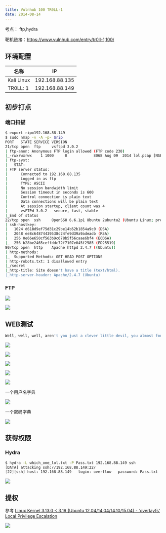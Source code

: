 ```yaml
---
title: Vulnhub 100 TR0LL-1
date: 2014-08-14
---
```


考点： ftp,hydra

靶机链接：<https://www.vulnhub.com/entry/tr0ll-1,100/>
<!--more-->

## 环境配置

| 名称         | IP        |
| ------------ | --------- |
| Kali Linux   | 192.168.88.135 |
| TR0LL: 1 | 192.168.88.149 |

## 初步打点

### 端口扫描

```bash
$ export rip=192.168.88.149
$ sudo nmap -v -A -p- $rip
PORT   STATE SERVICE VERSION
21/tcp open  ftp     vsftpd 3.0.2
| ftp-anon: Anonymous FTP login allowed (FTP code 230)
|_-rwxrwxrwx    1 1000     0            8068 Aug 09  2014 lol.pcap [NSE: writeable]
| ftp-syst: 
|   STAT: 
| FTP server status:
|      Connected to 192.168.88.135
|      Logged in as ftp
|      TYPE: ASCII
|      No session bandwidth limit
|      Session timeout in seconds is 600
|      Control connection is plain text
|      Data connections will be plain text
|      At session startup, client count was 4
|      vsFTPd 3.0.2 - secure, fast, stable
|_End of status
22/tcp open  ssh     OpenSSH 6.6.1p1 Ubuntu 2ubuntu2 (Ubuntu Linux; protocol 2.0)
| ssh-hostkey: 
|   1024 d618d9ef75d31c29be14b52b1854a9c0 (DSA)
|   2048 ee8c64874439538c24fe9d39a9adeadb (RSA)
|   256 0e66e650cf563b9c678b5f56caae6bf4 (ECDSA)
|_  256 b28be2465ceffddc72f7107e045f2585 (ED25519)
80/tcp open  http    Apache httpd 2.4.7 ((Ubuntu))
| http-methods: 
|_  Supported Methods: GET HEAD POST OPTIONS
| http-robots.txt: 1 disallowed entry 
|_/secret
|_http-title: Site doesn't have a title (text/html).
|_http-server-header: Apache/2.4.7 (Ubuntu)
```

### FTP

![](https://www.vulnhub.cn/walkthrough/100/1.webp)

![](https://www.vulnhub.cn/walkthrough/100/2.webp)

## WEB测试

```bash
Well, well, well, aren't you just a clever little devil, you almost found the sup3rs3cr3tdirlol :-P\n
```



![](https://www.vulnhub.cn/walkthrough/100/3.webp)

![](https://www.vulnhub.cn/walkthrough/100/4.webp)

![](https://www.vulnhub.cn/walkthrough/100/5.webp)

![](https://www.vulnhub.cn/walkthrough/100/6.webp)

![](https://www.vulnhub.cn/walkthrough/100/7.webp)

一个用户名字典

![](https://www.vulnhub.cn/walkthrough/100/8.webp)

一个密码字典

![](https://www.vulnhub.cn/walkthrough/100/9.webp)

## 获得权限

### Hydra

```bash
$ hydra -L which_one_lol.txt -P Pass.txt 192.168.88.149 ssh
[DATA] attacking ssh://192.168.88.149:22/
[22][ssh] host: 192.168.88.149   login: overflow   password: Pass.txt
```



![](https://www.vulnhub.cn/walkthrough/100/10.webp)

## 提权

参考 [Linux Kernel 3.13.0 < 3.19 (Ubuntu 12.04/14.04/14.10/15.04) - 'overlayfs' Local Privilege Escalation](https://www.exploit-db.com/exploits/37292)

![](https://www.vulnhub.cn/walkthrough/100/11.webp)
